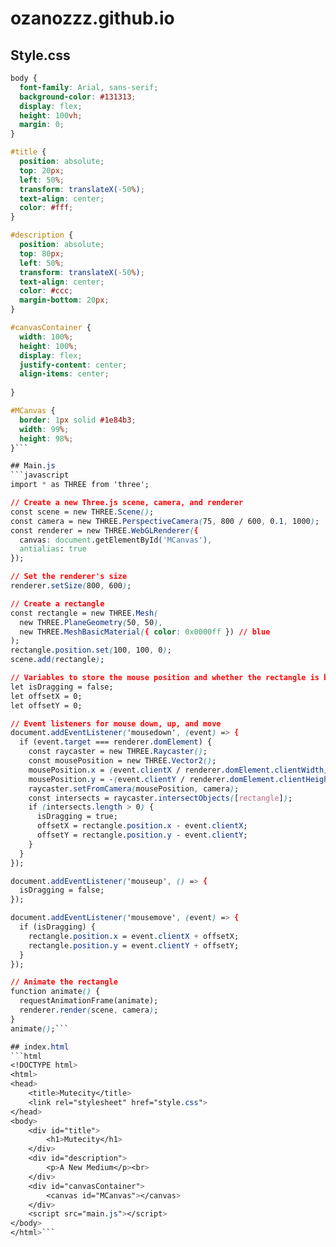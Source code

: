 # ozanozzz.github.io
## Style.css
```css
body {
  font-family: Arial, sans-serif;
  background-color: #131313;
  display: flex;
  height: 100vh;
  margin: 0;
}

#title {
  position: absolute;
  top: 20px;
  left: 50%;
  transform: translateX(-50%);
  text-align: center;
  color: #fff;
}

#description {
  position: absolute;
  top: 80px;
  left: 50%;
  transform: translateX(-50%);
  text-align: center;
  color: #ccc;
  margin-bottom: 20px;
}

#canvasContainer {
  width: 100%;
  height: 100%;
  display: flex; 
  justify-content: center; 
  align-items: center; 
  
}

#MCanvas {
  border: 1px solid #1e84b3;
  width: 99%;
  height: 98%;
}```

## Main.js
```javascript
import * as THREE from 'three';

// Create a new Three.js scene, camera, and renderer
const scene = new THREE.Scene();
const camera = new THREE.PerspectiveCamera(75, 800 / 600, 0.1, 1000);
const renderer = new THREE.WebGLRenderer({
  canvas: document.getElementById('MCanvas'),
  antialias: true
});

// Set the renderer's size
renderer.setSize(800, 600);

// Create a rectangle
const rectangle = new THREE.Mesh(
  new THREE.PlaneGeometry(50, 50),
  new THREE.MeshBasicMaterial({ color: 0x0000ff }) // blue
);
rectangle.position.set(100, 100, 0);
scene.add(rectangle);

// Variables to store the mouse position and whether the rectangle is being dragged
let isDragging = false;
let offsetX = 0;
let offsetY = 0;

// Event listeners for mouse down, up, and move
document.addEventListener('mousedown', (event) => {
  if (event.target === renderer.domElement) {
    const raycaster = new THREE.Raycaster();
    const mousePosition = new THREE.Vector2();
    mousePosition.x = (event.clientX / renderer.domElement.clientWidth) * 2 - 1;
    mousePosition.y = -(event.clientY / renderer.domElement.clientHeight) * 2 + 1;
    raycaster.setFromCamera(mousePosition, camera);
    const intersects = raycaster.intersectObjects([rectangle]);
    if (intersects.length > 0) {
      isDragging = true;
      offsetX = rectangle.position.x - event.clientX;
      offsetY = rectangle.position.y - event.clientY;
    }
  }
});

document.addEventListener('mouseup', () => {
  isDragging = false;
});

document.addEventListener('mousemove', (event) => {
  if (isDragging) {
    rectangle.position.x = event.clientX + offsetX;
    rectangle.position.y = event.clientY + offsetY;
  }
});

// Animate the rectangle
function animate() {
  requestAnimationFrame(animate);
  renderer.render(scene, camera);
}
animate();```

## index.html
```html
<!DOCTYPE html>
<html>
<head>
    <title>Mutecity</title>
    <link rel="stylesheet" href="style.css">
</head>
<body>
    <div id="title">
        <h1>Mutecity</h1>
    </div>
    <div id="description">
        <p>A New Medium</p><br>
    </div>
    <div id="canvasContainer">
        <canvas id="MCanvas"></canvas>
    </div>
    <script src="main.js"></script>
</body>
</html>```

